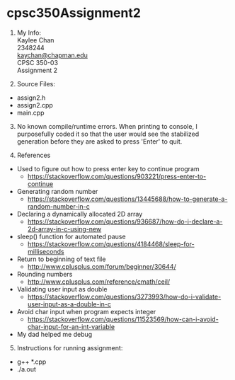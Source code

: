 # cpsc350Assignment2

1. My Info: <br/>
Kaylee Chan <br/>
2348244 <br/>
kaychan@chapman.edu <br/>
CPSC 350-03 <br/>
Assignment 2 <br/>

2. Source Files:
- assign2.h
- assign2.cpp
- main.cpp

3. No known compile/runtime errors. When printing to console, I purposefully coded it so that the user would see the stabilized generation before
they are asked to press 'Enter' to quit.

4. References
- Used to figure out how to press enter key to continue program
  - https://stackoverflow.com/questions/903221/press-enter-to-continue
- Generating random number
  - https://stackoverflow.com/questions/13445688/how-to-generate-a-random-number-in-c
- Declaring a dynamically allocated 2D array
  - https://stackoverflow.com/questions/936687/how-do-i-declare-a-2d-array-in-c-using-new
- sleep() function for automated pause
  - https://stackoverflow.com/questions/4184468/sleep-for-milliseconds
- Return to beginning of text file
  - http://www.cplusplus.com/forum/beginner/30644/
- Rounding numbers
  - http://www.cplusplus.com/reference/cmath/ceil/
- Validating user input as double
  - https://stackoverflow.com/questions/3273993/how-do-i-validate-user-input-as-a-double-in-c
- Avoid char input when program expects integer
  - https://stackoverflow.com/questions/11523569/how-can-i-avoid-char-input-for-an-int-variable
- My dad helped me debug 

5. Instructions for running assignment:
- g++ *.cpp
- ./a.out
